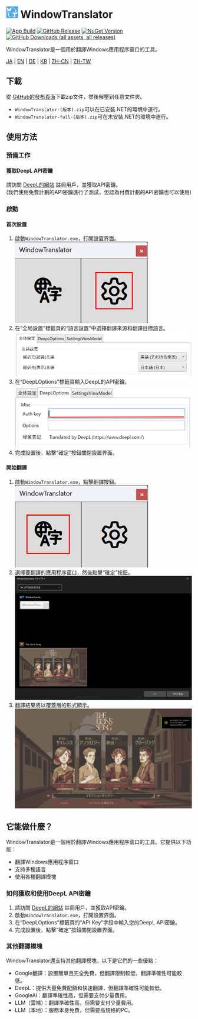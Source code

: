 # <img src="images/wt.png" width="32" > WindowTranslator

[![App Build](https://github.com/Freeesia/WindowTranslator/actions/workflows/dotnet-desktop.yml/badge.svg)](https://github.com/Freeesia/WindowTranslator/actions/workflows/dotnet-desktop.yml)
[![GitHub Release](https://img.shields.io/github/v/release/Freeesia/WindowTranslator)](https://github.com/Freeesia/WindowTranslator/releases/latest)
[![NuGet Version](https://img.shields.io/nuget/v/WindowTranslator.Abstractions)](https://www.nuget.org/packages/WindowTranslator.Abstractions)
[![GitHub Downloads (all assets, all releases)](https://img.shields.io/github/downloads/Freeesia/WindowTranslator/total)](https://github.com/Freeesia/WindowTranslator/releases/latest)

WindowTranslator是一個用於翻譯Windows應用程序窗口的工具。

[JA](README.md) | [EN](./README.en.md) | [DE](./README.de.md) | [KR](./README.kr.md) | [ZH-CN](./README.zh-cn.md) | [ZH-TW](./README.zh-tw.md)

## 下載

從 [GitHub的發布頁面](https://github.com/Freeesia/WindowTranslator/releases/latest)下載zip文件，然後解壓到任意文件夾。

* `WindowTranslator-(版本).zip`可以在已安裝.NET的環境中運行。
* `WindowTranslator-full-(版本).zip`可在未安裝.NET的環境中運行。

## 使用方法

### 預備工作

#### 獲取DeepL API密鑰

請訪問 [DeepL的網站](https://www.deepl.com/zh/pro-api) 註冊用戶，並獲取API密鑰。  
(我們使用免費計劃的API密鑰進行了測試，但認為付費計劃的API密鑰也可以使用)

### 啟動

#### 首次設置

1. 啟動`WindowTranslator.exe`，打開設置界面。   
  ![設置](images/settings.png)
2. 在“全局設置”標籤頁的“語言設置”中選擇翻譯來源和翻譯目標語言。   
  ![語言設置](images/language.png)
3. 在“DeepLOptions”標籤頁輸入DeepL的API密鑰。   
  ![DeepL設置](images/deepl.png)
4. 完成設置後，點擊“確定”按鈕關閉設置界面。

#### 開始翻譯

1. 啟動`WindowTranslator.exe`，點擊翻譯按鈕。   
  ![翻譯按鈕](images/translate.png)
2. 選擇要翻譯的應用程序窗口，然後點擊“確定”按鈕。   
  ![窗口選擇](images/select.png)
3. 翻譯結果將以覆蓋層的形式顯示。   
  ![翻譯結果](images/result.png)

## 它能做什麼？

WindowTranslator是一個用於翻譯Windows應用程序窗口的工具。它提供以下功能：

- 翻譯Windows應用程序窗口
- 支持多種語言
- 使用各種翻譯模塊

### 如何獲取和使用DeepL API密鑰

1. 請訪問 [DeepL的網站](https://www.deepl.com/pro-api) 註冊用戶，並獲取API密鑰。
2. 啟動`WindowTranslator.exe`，打開設置界面。
3. 在“DeepLOptions”標籤頁的“API Key”字段中輸入您的DeepL API密鑰。
4. 完成設置後，點擊“確定”按鈕關閉設置界面。

### 其他翻譯模塊

WindowTranslator還支持其他翻譯模塊。以下是它們的一些優點：

- Google翻譯：設置簡單且完全免費，但翻譯限制較低，翻譯準確性可能較低。
- DeepL：提供大量免費配額和快速翻譯，但翻譯準確性可能較低。
- GoogleAI：翻譯準確性高，但需要支付少量費用。
- LLM（雲端）：翻譯準確性高，但需要支付少量費用。
- LLM（本地）：服務本身免費，但需要高規格的PC。
